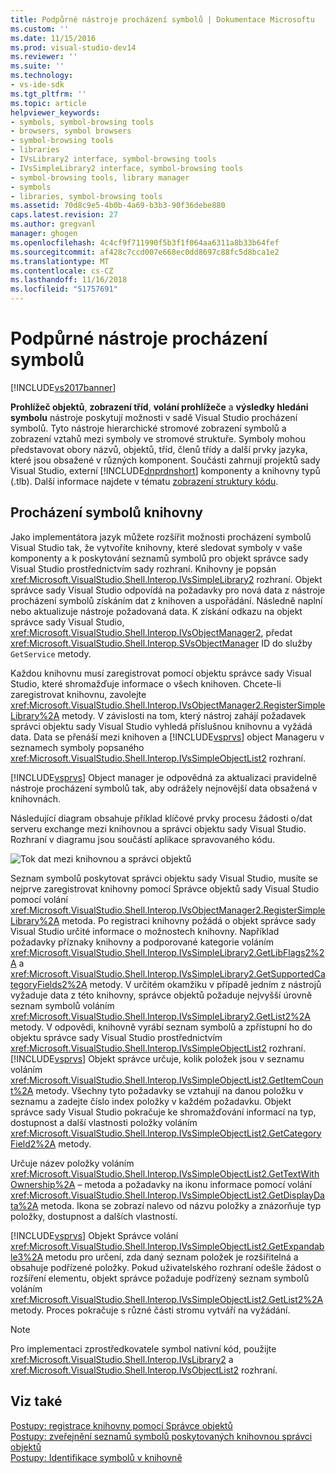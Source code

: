```yaml
---
title: Podpůrné nástroje procházení symbolů | Dokumentace Microsoftu
ms.custom: ''
ms.date: 11/15/2016
ms.prod: visual-studio-dev14
ms.reviewer: ''
ms.suite: ''
ms.technology:
- vs-ide-sdk
ms.tgt_pltfrm: ''
ms.topic: article
helpviewer_keywords:
- symbols, symbol-browsing tools
- browsers, symbol browsers
- symbol-browsing tools
- libraries
- IVsLibrary2 interface, symbol-browsing tools
- IVsSimpleLibrary2 interface, symbol-browsing tools
- symbol-browsing tools, library manager
- symbols
- libraries, symbol-browsing tools
ms.assetid: 70d8c9e5-4b0b-4a69-b3b3-90f36debe880
caps.latest.revision: 27
ms.author: gregvanl
manager: ghogen
ms.openlocfilehash: 4c4cf9f711990f5b3f1f064aa6311a8b33b64fef
ms.sourcegitcommit: af428c7ccd007e668ec0dd8697c88fc5d8bca1e2
ms.translationtype: MT
ms.contentlocale: cs-CZ
ms.lasthandoff: 11/16/2018
ms.locfileid: "51757691"
---
```

# <a name="supporting-symbol-browsing-tools"></a>Podpůrné nástroje procházení symbolů
[!INCLUDE[vs2017banner](../../includes/vs2017banner.md)]

**Prohlížeč objektů**, **zobrazení tříd**, **volání prohlížeče** a **výsledky hledáni symbolu** nástroje poskytují možnosti v sadě Visual Studio procházení symbolů. Tyto nástroje hierarchické stromové zobrazení symbolů a zobrazení vztahů mezi symboly ve stromové struktuře. Symboly mohou představovat obory názvů, objektů, tříd, členů třídy a další prvky jazyka, které jsou obsažené v různých komponent. Součásti zahrnují projektů sady Visual Studio, externí [!INCLUDE[dnprdnshort](../../includes/dnprdnshort-md.md)] komponenty a knihovny typů (.tlb). Další informace najdete v tématu [zobrazení struktury kódu](../../ide/viewing-the-structure-of-code.md).  
  
## <a name="symbol-browsing-libraries"></a>Procházení symbolů knihovny  
 Jako implementátora jazyk můžete rozšířit možnosti procházení symbolů Visual Studio tak, že vytvoříte knihovny, které sledovat symboly v vaše komponenty a k poskytování seznamů symbolů pro objekt správce sady Visual Studio prostřednictvím sady rozhraní. Knihovny je popsán <xref:Microsoft.VisualStudio.Shell.Interop.IVsSimpleLibrary2> rozhraní. Objekt správce sady Visual Studio odpovídá na požadavky pro nová data z nástroje procházení symbolů získáním dat z knihoven a uspořádání. Následně naplní nebo aktualizuje nástroje požadovaná data. K získání odkazu na objekt správce sady Visual Studio, <xref:Microsoft.VisualStudio.Shell.Interop.IVsObjectManager2>, předat <xref:Microsoft.VisualStudio.Shell.Interop.SVsObjectManager> ID do služby `GetService` metody.  
  
 Každou knihovnu musí zaregistrovat pomocí objektu správce sady Visual Studio, které shromažďuje informace o všech knihoven. Chcete-li zaregistrovat knihovnu, zavolejte <xref:Microsoft.VisualStudio.Shell.Interop.IVsObjectManager2.RegisterSimpleLibrary%2A> metody. V závislosti na tom, který nástroj zahájí požadavek správci objektu sady Visual Studio vyhledá příslušnou knihovnu a vyžádá data. Data se přenáší mezi knihoven a [!INCLUDE[vsprvs](../../includes/vsprvs-md.md)] object Manageru v seznamech symboly popsaného <xref:Microsoft.VisualStudio.Shell.Interop.IVsSimpleObjectList2> rozhraní.  
  
 [!INCLUDE[vsprvs](../../includes/vsprvs-md.md)] Object manager je odpovědná za aktualizaci pravidelně nástroje procházení symbolů tak, aby odrážely nejnovější data obsažená v knihovnách.  
  
 Následující diagram obsahuje příklad klíčové prvky procesu žádosti o/dat serveru exchange mezi knihovnou a správci objektu sady Visual Studio. Rozhraní v diagramu jsou součástí aplikace spravovaného kódu.  
  
 ![Tok dat mezi knihovnou a správci objektů](../../extensibility/internals/media/callbrowserdiagram.gif "CallBrowserDiagram")  
  
 Seznam symbolů poskytovat správci objektu sady Visual Studio, musíte se nejprve zaregistrovat knihovny pomocí Správce objektů sady Visual Studio pomocí volání <xref:Microsoft.VisualStudio.Shell.Interop.IVsObjectManager2.RegisterSimpleLibrary%2A> metoda. Po registraci knihovny požádá o objekt správce sady Visual Studio určité informace o možnostech knihovny. Například požadavky příznaky knihovny a podporované kategorie voláním <xref:Microsoft.VisualStudio.Shell.Interop.IVsSimpleLibrary2.GetLibFlags2%2A> a <xref:Microsoft.VisualStudio.Shell.Interop.IVsSimpleLibrary2.GetSupportedCategoryFields2%2A> metody. V určitém okamžiku v případě jedním z nástrojů vyžaduje data z této knihovny, správce objektů požaduje nejvyšší úrovně seznam symbolů voláním <xref:Microsoft.VisualStudio.Shell.Interop.IVsSimpleLibrary2.GetList2%2A> metody. V odpovědi, knihovně vyrábí seznam symbolů a zpřístupní ho do objektu správce sady Visual Studio prostřednictvím <xref:Microsoft.VisualStudio.Shell.Interop.IVsSimpleObjectList2> rozhraní. [!INCLUDE[vsprvs](../../includes/vsprvs-md.md)] Objekt správce určuje, kolik položek jsou v seznamu voláním <xref:Microsoft.VisualStudio.Shell.Interop.IVsSimpleObjectList2.GetItemCount%2A> metody. Všechny tyto požadavky se vztahují na danou položku v seznamu a zadejte číslo index položky v každém požadavku. Objekt správce sady Visual Studio pokračuje ke shromažďování informací na typ, dostupnost a další vlastnosti položky voláním <xref:Microsoft.VisualStudio.Shell.Interop.IVsSimpleObjectList2.GetCategoryField2%2A> metody.  
  
 Určuje název položky voláním <xref:Microsoft.VisualStudio.Shell.Interop.IVsSimpleObjectList2.GetTextWithOwnership%2A> – metoda a požadavky na ikonu informace pomocí volání <xref:Microsoft.VisualStudio.Shell.Interop.IVsSimpleObjectList2.GetDisplayData%2A> metoda. Ikona se zobrazí nalevo od názvu položky a znázorňuje typ položky, dostupnost a dalších vlastností.  
  
 [!INCLUDE[vsprvs](../../includes/vsprvs-md.md)] Objekt Správce volání <xref:Microsoft.VisualStudio.Shell.Interop.IVsSimpleObjectList2.GetExpandable3%2A> metodu pro určení, zda daný seznam položek je rozšiřitelná a obsahuje podřízené položky. Pokud uživatelského rozhraní odešle žádost o rozšíření elementu, objekt správce požaduje podřízený seznam symbolů voláním <xref:Microsoft.VisualStudio.Shell.Interop.IVsSimpleObjectList2.GetList2%2A> metody. Proces pokračuje s různé části stromu vytváří na vyžádání.  
  
> [!NOTE]
>  Pro implementaci zprostředkovatele symbol nativní kód, použijte <xref:Microsoft.VisualStudio.Shell.Interop.IVsLibrary2> a <xref:Microsoft.VisualStudio.Shell.Interop.IVsObjectList2> rozhraní.  
  
## <a name="see-also"></a>Viz také  
 [Postupy: registrace knihovny pomocí Správce objektů](../../extensibility/internals/how-to-register-a-library-with-the-object-manager.md)   
 [Postupy: zveřejnění seznamů symbolů poskytovaných knihovnou správci objektů](../../extensibility/internals/how-to-expose-lists-of-symbols-provided-by-the-library-to-the-object-manager.md)   
 [Postupy: Identifikace symbolů v knihovně](../../extensibility/internals/how-to-identify-symbols-in-a-library.md)

